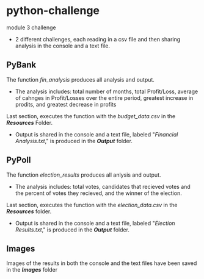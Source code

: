 # python-challenge
module 3 challenge
  - 2 different challenges, each reading in a csv file and then sharing analysis in the console and a text file.

## PyBank
The function _fin_analysis_ produces all analysis and output.
  - The analysis includes: total number of months, total Profit/Loss, average of cahnges in Profit/Losses over the entire period, greatest increase in prodits, and greatest decrease in profits


Last section, executes the function with the _budget_data.csv_ in the **_Resources_** Folder.
  - Output is shared in the console and a text file, labeled "_Financial Analysis.txt_," is produced in the **_Output_** folder.


## PyPoll
The function _election_results_ produces all anlysis and output.
  - The analysis includes: total votes, candidates that recieved votes and the percent of votes they recieved, and the winner of the election.


Last section, executes the function with the _election_data.csv_ in the **_Resources_** folder.
  - Output is shared in the console and a text file, labeled "_Election Results.txt_," is produced in the **_Output_** folder.


## Images
Images of the results in both the console and the text files have been saved in the **_Images_** folder
